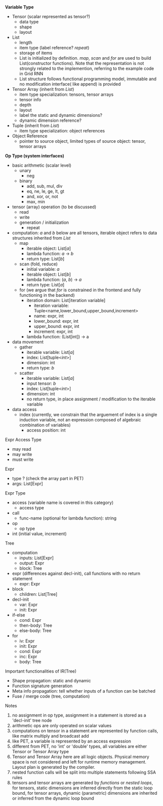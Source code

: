 **Variable Type**

- Tensor (scalar represented as tensor?)
  - data type
  - shape
  - layout
- List
  - length
  - item type (label reference? *repeat*)
  - storage of items
  - List is initialized by definition. *map*, *scan* and *for* are used to build List(constructor functions). Note that the representation is not strongly related to the implemention, referring to the example code in Grid RNN
  - List structure follows functional programming model, immutable and no modification interface( like append) is provided
- Tensor Array (inherit from *List*)
  - item type specialization: tensors, tensor arrays
  - tensor info
  - depth
  - layout
  - label the static and dynamic dimensions?
  - dynamic dimension reference?
- Tuple (inherit from *List*)
  - item type specialization: object references
- Object Reference
  - pointer to source object, limited types of source object: tensor, tensor arrays

**Op Type (system interfaces)**

- basic arithmetic (scalar level)
  - unary
    - neg
  - binary
    - add, sub, mul, div
    - eq, ne, le, ge, lt, gt
    - and, xor, or, not
    - max, min
- tensor (array) operation (to be discussed)
  - read
  - write
  - generation / initialization
    - repeat
- computation: *a* and *b* below are all tensors, iterable object refers to data structures inherited from *List*
  - map
    - iterable object: List[*a*]
    - lambda function: *a* -> *b*
    - return type: List[*b*]
  - scan (fold, reduce)
    - initial variable: *a*
    - iterable object: List[*b*]
    - lambda function: (*a*, *b*) -> *a*
    - return type: List[*a*]
  - for (we argue that *for* is constrained in the frontend and fully functioning in the backend)
    - iteration domain: List[iteration variable]
      - iteration variable: Tuple<name,lower_bound,upper_bound,increment>
      - name: expr, int
      - lower_bound: expr, int
      - upper_bound: expr, int
      - increment: expr, int
    - lambda function: (List[int]) -> a
- data movement
  - gather
    - iterable variable: List[*a*]
    - index: List[tuple<*int*>]
    - dimension: int
    - return type: *b*
  - scatter
    - iterable variable: List[*a*]
    - input tensor: *b*
    - index: List[tuple<*int*>]
    - dimension: int
    - no return type, in place assignment / modification to the iterable variable
- data access
  - index (currently, we constrain that the arguement of index is a single induction variable, not an expression composed of algebraic combination of variables)
    - access position: int

Expr Access Type

- may read
- may write
- must write

Expr

- type ? (check the array part in PET)
- args: List[Expr]

Expr Type

- access (variable name is covered in this category)
  - access type
- call
  - func-name (optional for lambda function): string
- op
  - op type
- int (initial value, increment)

Tree

- computation
  - inputs: List[Expr]
  - output: Expr
  - block: Tree
- expr (differences against decl-init), call functions with no return statement
  - expr: Expr
- block
  - children: List[Tree]
- decl-init
  - var: Expr
  - init: Expr
- if-else
  - cond: Expr
  - then-body: Tree
  - else-body: Tree
- for
  - iv: Expr
  - init: Expr
  - cond: Expr
  - inc: Expr
  - body: Tree

Important functionalities of IR(Tree)

- Shape propagation: static and dynamic
- Function signature generation
- Meta info propagation: tell whether inputs of a function can be batched
- Fuse / merge code (tree, computation)

Notes

1. no assignment in op type, assignment in a statement is stored as a 'decl-init' tree node
2. arithmetic ops are only operated on scalar values
3. computations on tensor in a statement are represented by function calls, like matrix multiply and broadcast add
4. like PET, a variable is represented by an access expression
5. different from PET, no 'int' or 'double' types, all variables are either Tensor or Tensor Array type
6. Tensor and Tensor Array here are all logic objects. Physical memory space is not considered and left for runtime memory management. Layout plan is generated by the compiler.
7. nested function calls will be split into multiple statements following SSA rules
8. tensors and tensor arrays are generated by *functions* or *nested loops*, for tensors, static dimensions are inferred directly from the static loop bound, for tensor arrays, dynamic (parametric) dimensions are inherited or inferred from the dynamic loop bound